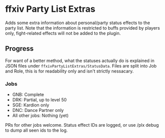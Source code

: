 # ffxiv Party List Extras

Adds some extra information about personal/party status effects to the party list.
Note that the information is restricted to buffs provided by players only, fight-related effects will not be added to the plugin.

## Progress

For want of a better method, what the statuses actually do is explained in JSON files under `ffxivPartyListExtras/StatusData`.
Files are split into Job and Role, this is for readability only and isn't strictly nessacary.

### Jobs

- GNB: Complete
- DRK: Partial, up to level 50
- SGE: Kardion only
- DNC: Dance Partner only
- All other jobs: Nothing (yet)

PRs for other jobs welcome.
Status effect IDs are logged, or use /plx debug to dump all seen ids to the log.